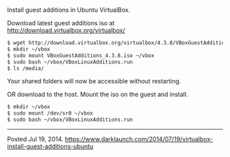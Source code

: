 Install guest additions in Ubuntu VirtualBox.

Download latest guest additions iso at http://download.virtualbox.org/virtualbox/

```bash
$ wget http://download.virtualbox.org/virtualbox/4.3.8/VBoxGuestAdditions_4.3.8.iso
$ mkdir ~/vbox
$ sudo mount VBoxGuestAdditions_4.3.8.iso ~/vbox
$ sudo bash ~/vbox/VBoxLinuxAdditions.run
$ ls /media/
```

Your shared folders will now be accessible without restarting.

OR download to the host. Mount the iso on the guest and install.

```bash
$ mkdir ~/vbox
$ sudo mount /dev/sr0 ~/vbox
$ sudo bash ~/vbox/VBoxLinuxAdditions.run
```

---

Posted Jul 19, 2014.
https://www.darklaunch.com/2014/07/19/virtualbox-install-guest-additions-ubuntu